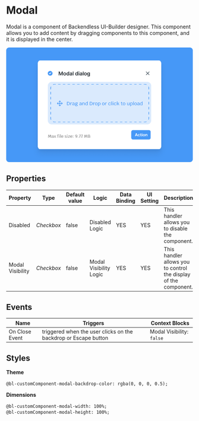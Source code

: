 # Modal
Modal is a component of Backendless UI-Builder designer. This component allows you to add content by dragging components to this component, and it is displayed in the center.

<p align="center">
  <img src="./thumbnail.png" alt="main thumbnail" width="780" />
</p>

## Properties

| Property         | Type           | Default value | Logic                  | Data Binding | UI Setting | Description                                                      |
|------------------|----------------|---------------|------------------------|--------------|------------|------------------------------------------------------------------|
| Disabled         | *Checkbox*     | false         | Disabled Logic         | YES          | YES        | This handler allows you to disable the component.                |
| Modal Visibility | *Checkbox*     | false         | Modal Visibility Logic | YES          | YES        | This handler allows you to control the display of the component. |

## Events

| Name              | Triggers                                                             | Context Blocks                                                                 |
|-------------------|----------------------------------------------------------------------|--------------------------------------------------------------------------------|
| On Close Event    | triggered when the user clicks on the backdrop or Escape button      | Modal Visibility: `false`                                                      |

## Styles

**Theme**
````
@bl-customComponent-modal-backdrop-color: rgba(0, 0, 0, 0.5);
````

**Dimensions**
````
@bl-customComponent-modal-width: 100%;
@bl-customComponent-modal-height: 100%;
````
